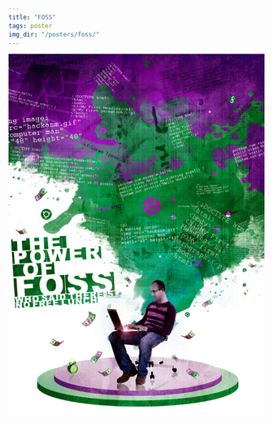 ```yaml
---
title: "FOSS"
tags: poster
img_dir: "/posters/foss/"
---
```





![FOSS](/resources/work/posters/foss/01.jpg)


